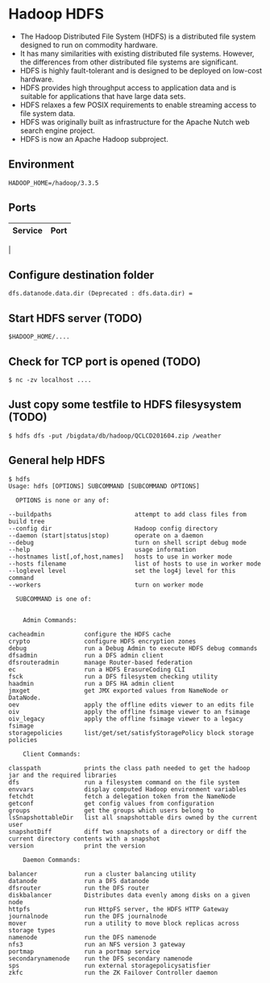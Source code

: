 # Hadoop HDFS

* The Hadoop Distributed File System (HDFS) is a distributed file system designed to run on commodity hardware.
* It has many similarities with existing distributed file systems. However, the differences from other distributed file systems are significant.
* HDFS is highly fault-tolerant and is designed to be deployed on low-cost hardware.
* HDFS provides high throughput access to application data and is suitable for applications that have large data sets.
* HDFS relaxes a few POSIX requirements to enable streaming access to file system data.
* HDFS was originally built as infrastructure for the Apache Nutch web search engine project.
* HDFS is now an Apache Hadoop subproject.

## Environment
```
HADOOP_HOME=/hadoop/3.3.5
```

## Ports
|Service|Port|
|-------|----|
|

## Configure destination folder
```
dfs.datanode.data.dir (Deprecated : dfs.data.dir) =
```

## Start HDFS server (TODO)
```
$HADOOP_HOME/....
```

## Check for TCP port is opened (TODO)
```
$ nc -zv localhost ....
```

## Just copy some testfile to HDFS filesysystem (TODO)
```
$ hdfs dfs -put /bigdata/db/hadoop/QCLCD201604.zip /weather
```

## General help HDFS
```
$ hdfs
Usage: hdfs [OPTIONS] SUBCOMMAND [SUBCOMMAND OPTIONS]

  OPTIONS is none or any of:

--buildpaths                       attempt to add class files from build tree
--config dir                       Hadoop config directory
--daemon (start|status|stop)       operate on a daemon
--debug                            turn on shell script debug mode
--help                             usage information
--hostnames list[,of,host,names]   hosts to use in worker mode
--hosts filename                   list of hosts to use in worker mode
--loglevel level                   set the log4j level for this command
--workers                          turn on worker mode

  SUBCOMMAND is one of:


    Admin Commands:

cacheadmin           configure the HDFS cache
crypto               configure HDFS encryption zones
debug                run a Debug Admin to execute HDFS debug commands
dfsadmin             run a DFS admin client
dfsrouteradmin       manage Router-based federation
ec                   run a HDFS ErasureCoding CLI
fsck                 run a DFS filesystem checking utility
haadmin              run a DFS HA admin client
jmxget               get JMX exported values from NameNode or DataNode.
oev                  apply the offline edits viewer to an edits file
oiv                  apply the offline fsimage viewer to an fsimage
oiv_legacy           apply the offline fsimage viewer to a legacy fsimage
storagepolicies      list/get/set/satisfyStoragePolicy block storage policies

    Client Commands:

classpath            prints the class path needed to get the hadoop jar and the required libraries
dfs                  run a filesystem command on the file system
envvars              display computed Hadoop environment variables
fetchdt              fetch a delegation token from the NameNode
getconf              get config values from configuration
groups               get the groups which users belong to
lsSnapshottableDir   list all snapshottable dirs owned by the current user
snapshotDiff         diff two snapshots of a directory or diff the current directory contents with a snapshot
version              print the version

    Daemon Commands:

balancer             run a cluster balancing utility
datanode             run a DFS datanode
dfsrouter            run the DFS router
diskbalancer         Distributes data evenly among disks on a given node
httpfs               run HttpFS server, the HDFS HTTP Gateway
journalnode          run the DFS journalnode
mover                run a utility to move block replicas across storage types
namenode             run the DFS namenode
nfs3                 run an NFS version 3 gateway
portmap              run a portmap service
secondarynamenode    run the DFS secondary namenode
sps                  run external storagepolicysatisfier
zkfc                 run the ZK Failover Controller daemon
```
